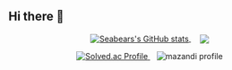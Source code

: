 ## Hi there 👋

<!--
**seabears/seabears** is a ✨ _special_ ✨ repository because its `README.md` (this file) appears on your GitHub profile.

Here are some ideas to get you started:

- 🔭 I’m currently working on ...
- 🌱 I’m currently learning ...
- 👯 I’m looking to collaborate on ...
- 🤔 I’m looking for help with ...
- 💬 Ask me about ...
- 📫 How to reach me: ...
- 😄 Pronouns: ...
- ⚡ Fun fact: ...
-->

<p align="center">
  <a href="https://github.com/anuraghazra/github-readme-stats">
    <img align="center" src="https://github-readme-stats.vercel.app/api?username=Seabears&show_icons=true&include_all_commits=true&theme=buefy&hide_border=true" alt="Seabears's GitHub stats" />
  </a>
  &nbsp;&nbsp;&nbsp;
  <a href="https://github.com/anuraghazra/github-readme-stats">
    <img align="center" src="https://github-readme-stats.vercel.app/api/top-langs/?username=Seabears&layout=compact&theme=buefy&hide_border=true" />
  </a>
</p>



<!-- solved.ac 등급 및 잔디-->
<p align="center">
  <a href="https://solved.ac/ols2050623">
    <img src="http://mazassumnida.wtf/api/v2/generate_badge?boj=ols2050623" alt="Solved.ac Profile"/>
  </a>
  &nbsp;&nbsp;
  <img src="http://mazandi.herokuapp.com/api?handle=ols2050623&theme=warm" alt="mazandi profile"/>
</p>
